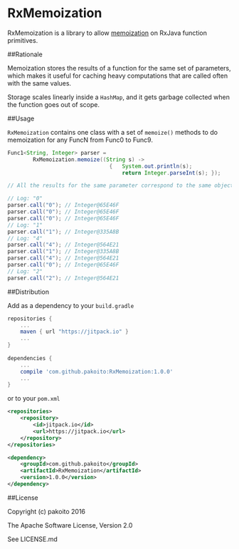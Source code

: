 # RxMemoization

RxMemoization is a library to allow [memoization](https://en.wikipedia.org/wiki/Memoization) on RxJava function primitives.

##Rationale

Memoization stores the results of a function for the same set of parameters, which makes it useful for caching heavy computations that are called often with the same values.

Storage scales linearly inside a `HashMap`, and it gets garbage collected when the function goes out of scope.

##Usage

`RxMemoization` contains one class with a set of `memoize()` methods to do memoization for any FuncN from Func0 to Func9.

```java
Func1<String, Integer> parser = 
        RxMemoization.memoize((String s) ->
                                {   System.out.println(s);
                                    return Integer.parseInt(s); });

// All the results for the same parameter correspond to the same object

// Log: "0"
parser.call("0"); // Integer@65E46F
parser.call("0"); // Integer@65E46F
parser.call("0"); // Integer@65E46F
// Log: "1"
parser.call("1"); // Integer@335A8B
// Log: "4"
parser.call("4"); // Integer@564E21
parser.call("1"); // Integer@335A8B
parser.call("4"); // Integer@564E21
parser.call("0"); // Integer@65E46F
// Log: "2"
parser.call("2"); // Integer@564E21
```

##Distribution

Add as a dependency to your `build.gradle`
```groovy
repositories {
    ...
    maven { url "https://jitpack.io" }
    ...
}
    
dependencies {
    ...
    compile 'com.github.pakoito:RxMemoization:1.0.0'
    ...
}
```
or to your `pom.xml`

```xml
<repositories>
    <repository>
        <id>jitpack.io</id>
        <url>https://jitpack.io</url>
    </repository>
</repositories>

<dependency>
    <groupId>com.github.pakoito</groupId>
    <artifactId>RxMemoization</artifactId>
    <version>1.0.0</version>
</dependency>
```

##License

Copyright (c) pakoito 2016

The Apache Software License, Version 2.0

See LICENSE.md
